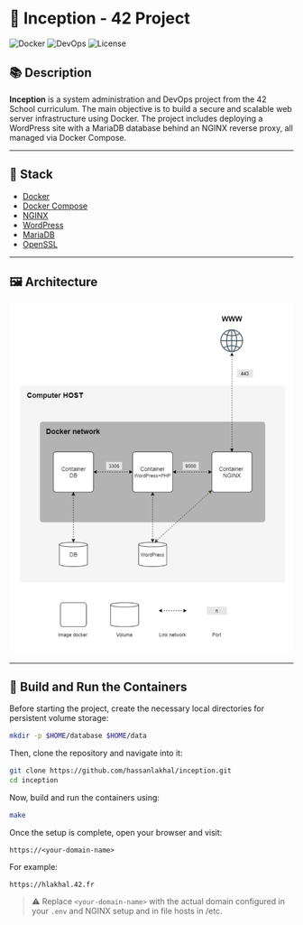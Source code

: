
# 🐳 Inception - 42 Project

![Docker](https://img.shields.io/badge/Docker-%230db7ed.svg?style=for-the-badge&logo=docker&logoColor=white)
![DevOps](https://img.shields.io/badge/DevOps-infra-blueviolet?style=for-the-badge)
![License](https://img.shields.io/badge/license-MIT-green?style=for-the-badge)

## 📚 Description

**Inception** is a system administration and DevOps project from the 42 School curriculum. The main objective is to build a secure and scalable web server infrastructure using Docker. The project includes deploying a WordPress site with a MariaDB database behind an NGINX reverse proxy, all managed via Docker Compose.

---

## 🧱 Stack

- [Docker](https://www.docker.com/)
- [Docker Compose](https://docs.docker.com/compose/)
- [NGINX](https://www.nginx.com/)
- [WordPress](https://wordpress.org/)
- [MariaDB](https://mariadb.org/)
- [OpenSSL](https://www.openssl.org/)

---

## 🖼️ Architecture

![Inception Architecture](assets/inception.png)

---

## 🚀 Build and Run the Containers

Before starting the project, create the necessary local directories for persistent volume storage:

```bash
mkdir -p $HOME/database $HOME/data
```

Then, clone the repository and navigate into it:

```bash
git clone https://github.com/hassanlakhal/inception.git
cd inception
```

Now, build and run the containers using:

```bash
make
```

Once the setup is complete, open your browser and visit:

```
https://<your-domain-name>
```

For example:

```
https://hlakhal.42.fr
```
> ⚠️ Replace `<your-domain-name>` with the actual domain configured in your `.env` and NGINX setup and in file hosts in /etc.
